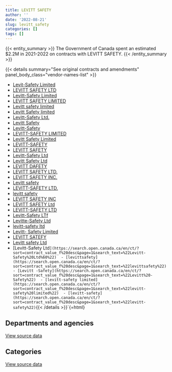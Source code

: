 ```yaml
---
title: LEVITT SAFETY
author: ''
date: '2022-08-21'
slug: levitt_safety
categories: []
tags: []
---
```


<script src="/rmarkdown-libs/htmlwidgets/htmlwidgets.js"></script>
<link href="/rmarkdown-libs/datatables-css/datatables-crosstalk.css" rel="stylesheet" />
<script src="/rmarkdown-libs/datatables-binding/datatables.js"></script>
<script src="/rmarkdown-libs/jquery/jquery-3.6.0.min.js"></script>
<link href="/rmarkdown-libs/dt-core-bootstrap/css/dataTables.bootstrap.min.css" rel="stylesheet" />
<link href="/rmarkdown-libs/dt-core-bootstrap/css/dataTables.bootstrap.extra.css" rel="stylesheet" />
<script src="/rmarkdown-libs/dt-core-bootstrap/js/jquery.dataTables.min.js"></script>
<script src="/rmarkdown-libs/dt-core-bootstrap/js/dataTables.bootstrap.min.js"></script>
<link href="/rmarkdown-libs/crosstalk/css/crosstalk.min.css" rel="stylesheet" />
<script src="/rmarkdown-libs/crosstalk/js/crosstalk.min.js"></script>
<script src="/rmarkdown-libs/htmlwidgets/htmlwidgets.js"></script>
<link href="/rmarkdown-libs/datatables-css/datatables-crosstalk.css" rel="stylesheet" />
<script src="/rmarkdown-libs/datatables-binding/datatables.js"></script>
<script src="/rmarkdown-libs/jquery/jquery-3.6.0.min.js"></script>
<link href="/rmarkdown-libs/dt-core-bootstrap/css/dataTables.bootstrap.min.css" rel="stylesheet" />
<link href="/rmarkdown-libs/dt-core-bootstrap/css/dataTables.bootstrap.extra.css" rel="stylesheet" />
<script src="/rmarkdown-libs/dt-core-bootstrap/js/jquery.dataTables.min.js"></script>
<script src="/rmarkdown-libs/dt-core-bootstrap/js/dataTables.bootstrap.min.js"></script>
<link href="/rmarkdown-libs/crosstalk/css/crosstalk.min.css" rel="stylesheet" />
<script src="/rmarkdown-libs/crosstalk/js/crosstalk.min.js"></script>

{{< entity_summary >}}
The Government of Canada spent an estimated \$2.2M in 2021-2022 on contracts with LEVITT SAFETY.
{{< /entity_summary >}}

{{< details summary="See original contracts and amendments" panel_body_class="vendor-names-list" >}}
- [Levit-Safety Limited](https://search.open.canada.ca/en/ct/?sort=contract_value_f%20desc&page=1&search_text=%22Levit-Safety%20Limited%22)
- [LEVITT SAFETY LTD](https://search.open.canada.ca/en/ct/?sort=contract_value_f%20desc&page=1&search_text=%22LEVITT%20SAFETY%20LTD%22)
- [Levitt-Safety Limited](https://search.open.canada.ca/en/ct/?sort=contract_value_f%20desc&page=1&search_text=%22Levitt-Safety%20Limited%22)
- [LEVITT SAFETY LIMITED](https://search.open.canada.ca/en/ct/?sort=contract_value_f%20desc&page=1&search_text=%22LEVITT%20SAFETY%20LIMITED%22)
- [Levitt safety limited](https://search.open.canada.ca/en/ct/?sort=contract_value_f%20desc&page=1&search_text=%22Levitt%20safety%20limited%22)
- [Levitt Safety limited](https://search.open.canada.ca/en/ct/?sort=contract_value_f%20desc&page=1&search_text=%22Levitt%20Safety%20limited%22)
- [Levitt-Safety Ltd.](https://search.open.canada.ca/en/ct/?sort=contract_value_f%20desc&page=1&search_text=%22Levitt-Safety%20Ltd.%22)
- [Levitt Safety](https://search.open.canada.ca/en/ct/?sort=contract_value_f%20desc&page=1&search_text=%22Levitt%20Safety%22)
- [Levitt-Safety](https://search.open.canada.ca/en/ct/?sort=contract_value_f%20desc&page=1&search_text=%22Levitt-Safety%22)
- [LEVITT-SAFETY LIMITED](https://search.open.canada.ca/en/ct/?sort=contract_value_f%20desc&page=1&search_text=%22LEVITT-SAFETY%20LIMITED%22)
- [Levitt Safety Limited](https://search.open.canada.ca/en/ct/?sort=contract_value_f%20desc&page=1&search_text=%22Levitt%20Safety%20Limited%22)
- [LEVITT-SAFETY](https://search.open.canada.ca/en/ct/?sort=contract_value_f%20desc&page=1&search_text=%22LEVITT-SAFETY%22)
- [LEVITT SAFETY](https://search.open.canada.ca/en/ct/?sort=contract_value_f%20desc&page=1&search_text=%22LEVITT%20SAFETY%22)
- [Levitt-Safety Ltd](https://search.open.canada.ca/en/ct/?sort=contract_value_f%20desc&page=1&search_text=%22Levitt-Safety%20Ltd%22)
- [Levitt Safety Ltd](https://search.open.canada.ca/en/ct/?sort=contract_value_f%20desc&page=1&search_text=%22Levitt%20Safety%20Ltd%22)
- [LEVITT DAFETY](https://search.open.canada.ca/en/ct/?sort=contract_value_f%20desc&page=1&search_text=%22LEVITT%20DAFETY%22)
- [LEVITT SAFETY LTD.](https://search.open.canada.ca/en/ct/?sort=contract_value_f%20desc&page=1&search_text=%22LEVITT%20SAFETY%20LTD.%22)
- [LEVITT SAFETY INC.](https://search.open.canada.ca/en/ct/?sort=contract_value_f%20desc&page=1&search_text=%22LEVITT%20SAFETY%20INC.%22)
- [Levitt safety](https://search.open.canada.ca/en/ct/?sort=contract_value_f%20desc&page=1&search_text=%22Levitt%20safety%22)
- [LEVITT-SAFETY LTD.](https://search.open.canada.ca/en/ct/?sort=contract_value_f%20desc&page=1&search_text=%22LEVITT-SAFETY%20LTD.%22)
- [levitt safety](https://search.open.canada.ca/en/ct/?sort=contract_value_f%20desc&page=1&search_text=%22levitt%20safety%22)
- [LEVITT SAFETY INC](https://search.open.canada.ca/en/ct/?sort=contract_value_f%20desc&page=1&search_text=%22LEVITT%20SAFETY%20INC%22)
- [LEVITT SAFETY Ltd](https://search.open.canada.ca/en/ct/?sort=contract_value_f%20desc&page=1&search_text=%22LEVITT%20SAFETY%20Ltd%22)
- [LEVITT-SAFETY LTD](https://search.open.canada.ca/en/ct/?sort=contract_value_f%20desc&page=1&search_text=%22LEVITT-SAFETY%20LTD%22)
- [Levitt-Safety LTf](https://search.open.canada.ca/en/ct/?sort=contract_value_f%20desc&page=1&search_text=%22Levitt-Safety%20LTf%22)
- [Levitte-Safety Ltd](https://search.open.canada.ca/en/ct/?sort=contract_value_f%20desc&page=1&search_text=%22Levitte-Safety%20Ltd%22)
- [levitt-safety ltd](https://search.open.canada.ca/en/ct/?sort=contract_value_f%20desc&page=1&search_text=%22levitt-safety%20ltd%22)
- [Levitt- Safety Limited](https://search.open.canada.ca/en/ct/?sort=contract_value_f%20desc&page=1&search_text=%22Levitt-%20Safety%20Limited%22)
- [LEVITT SATEFY](https://search.open.canada.ca/en/ct/?sort=contract_value_f%20desc&page=1&search_text=%22LEVITT%20SATEFY%22)
- [Levitt safety Ltd](https://search.open.canada.ca/en/ct/?sort=contract_value_f%20desc&page=1&search_text=%22Levitt%20safety%20Ltd%22)
- \[Levitt-Safety Ltd`](https://search.open.canada.ca/en/ct/?sort=contract_value_f%20desc&page=1&search_text=%22Levitt-Safety%20Ltd%60%22)  - [levittsafety](https://search.open.canada.ca/en/ct/?sort=contract_value_f%20desc&page=1&search_text=%22levittsafety%22)  - [Levitt -Safety](https://search.open.canada.ca/en/ct/?sort=contract_value_f%20desc&page=1&search_text=%22Levitt%20-Safety%22)  - [levitt-safety limited](https://search.open.canada.ca/en/ct/?sort=contract_value_f%20desc&page=1&search_text=%22levitt-safety%20limited%22)  - [levitt-safety](https://search.open.canada.ca/en/ct/?sort=contract_value_f%20desc&page=1&search_text=%22levitt-safety%22)`{{\< /details \>}}\`{=html}

## Departments and agencies

<div id="htmlwidget-1" style="width:100%;height:auto;" class="datatables html-widget"></div>
<script type="application/json" data-for="htmlwidget-1">{"x":{"style":"bootstrap","filter":"none","vertical":false,"data":[["<a href=\"/departments/cfia-acia/\">Canadian Food Inspection Agency<\/a>","<a href=\"/departments/csc-scc/\">Correctional Service of Canada<\/a>","<a href=\"/departments/dfo-mpo/\">Fisheries and Oceans Canada<\/a>","<a href=\"/departments/dnd-mdn/\">National Defence<\/a>","<a href=\"/departments/ec/\">Environment and Climate Change Canada<\/a>","<a href=\"/departments/hc-sc/\">Health Canada<\/a>","<a href=\"/departments/isc-sac/\">Indigenous Services Canada<\/a>","<a href=\"/departments/nrc-cnrc/\">National Research Council Canada<\/a>","<a href=\"/departments/pc/\">Parks Canada<\/a>","<a href=\"/departments/pwgsc-tpsgc/\">Public Services and Procurement Canada<\/a>","<a href=\"/departments/rcmp-grc/\">Royal Canadian Mounted Police<\/a>","<a href=\"/departments/statcan/\">Statistics Canada<\/a>"],[null,136198.1,292129.29,3837257.09,null,99913.37,null,13228.68,null,49584.4,776680.01,null],[null,62340.56,32564.2,2997683.58,5332.16,null,16690.77,27189.72,null,null,297127.26,null],[null,null,null,2732468.96,64386.79,null,32321.82,25223.24,417.03,null,974933.16,21188.68],[17586.59,420365.14,96317.35,1125302.94,null,41604.76,null,27469.38,7248.37,null,464001.49,null]],"container":"<table class=\"table table-striped table-hover row-border order-column display\">\n  <thead>\n    <tr>\n      <th>Department<\/th>\n      <th>2018-2019<\/th>\n      <th>2019-2020<\/th>\n      <th>2020-2021<\/th>\n      <th>2021-2022<\/th>\n    <\/tr>\n  <\/thead>\n<\/table>","options":{"order":[[4,"desc"]],"pageLength":10,"autoWidth":true,"columnDefs":[{"targets":1,"render":"function(data, type, row, meta) {\n    return type !== 'display' ? data : DTWidget.formatCurrency(data, \"$\", 2, 3, \",\", \".\", true, null);\n  }"},{"targets":2,"render":"function(data, type, row, meta) {\n    return type !== 'display' ? data : DTWidget.formatCurrency(data, \"$\", 2, 3, \",\", \".\", true, null);\n  }"},{"targets":3,"render":"function(data, type, row, meta) {\n    return type !== 'display' ? data : DTWidget.formatCurrency(data, \"$\", 2, 3, \",\", \".\", true, null);\n  }"},{"targets":4,"render":"function(data, type, row, meta) {\n    return type !== 'display' ? data : DTWidget.formatCurrency(data, \"$\", 2, 3, \",\", \".\", true, null);\n  }"},{"width":"16%","targets":[1,2,3,4]},{"className":"dt-right","targets":[1,2,3,4]}],"orderClasses":false}},"evals":["options.columnDefs.0.render","options.columnDefs.1.render","options.columnDefs.2.render","options.columnDefs.3.render"],"jsHooks":[]}</script>
<p class="text-right">
<a href="https://github.com/GoC-Spending/contracts-data/tree/main/data/out/vendors/levitt_safety/summary_by_fiscal_year_by_department.csv" class="source-data-link btn btn-link">View source data</a>
</p>

## Categories

<div id="htmlwidget-2" style="width:100%;height:auto;" class="datatables html-widget"></div>
<script type="application/json" data-for="htmlwidget-2">{"x":{"style":"bootstrap","filter":"none","vertical":false,"data":[["<a href=\"/categories/1_facilities_and_construction/\">Facilities and construction<\/a>","<a href=\"/categories/11_defence/\">Defence<\/a>","<a href=\"/categories/2_professional_services/\">Professional services<\/a>","<a href=\"/categories/3_information_technology/\">Information technology<\/a>","<a href=\"/categories/4_medical/\">Medical<\/a>","<a href=\"/categories/6_industrial_products_and_services/\">Industrial products and services<\/a>","<a href=\"/categories/9_human_capital/\">Human capital<\/a>"],[110518.42,1054675.37,null,736876.23,17315.83,3266891.63,18713.46],[12205.99,63837.99,null,5402.17,51466.91,3268793.31,37221.89],[null,11532.87,null,143657.38,57545.06,3615656.93,22547.44],[null,77690.91,2205.23,23855.77,103930.86,1977040.15,15173.1]],"container":"<table class=\"table table-striped table-hover row-border order-column display\">\n  <thead>\n    <tr>\n      <th>Category<\/th>\n      <th>2018-2019<\/th>\n      <th>2019-2020<\/th>\n      <th>2020-2021<\/th>\n      <th>2021-2022<\/th>\n    <\/tr>\n  <\/thead>\n<\/table>","options":{"order":[[4,"desc"]],"dom":"t","pageLength":30,"autoWidth":true,"columnDefs":[{"targets":1,"render":"function(data, type, row, meta) {\n    return type !== 'display' ? data : DTWidget.formatCurrency(data, \"$\", 2, 3, \",\", \".\", true, null);\n  }"},{"targets":2,"render":"function(data, type, row, meta) {\n    return type !== 'display' ? data : DTWidget.formatCurrency(data, \"$\", 2, 3, \",\", \".\", true, null);\n  }"},{"targets":3,"render":"function(data, type, row, meta) {\n    return type !== 'display' ? data : DTWidget.formatCurrency(data, \"$\", 2, 3, \",\", \".\", true, null);\n  }"},{"targets":4,"render":"function(data, type, row, meta) {\n    return type !== 'display' ? data : DTWidget.formatCurrency(data, \"$\", 2, 3, \",\", \".\", true, null);\n  }"},{"width":"16%","targets":[1,2,3,4]},{"className":"dt-right","targets":[1,2,3,4]}],"orderClasses":false,"lengthMenu":[10,25,30,50,100]}},"evals":["options.columnDefs.0.render","options.columnDefs.1.render","options.columnDefs.2.render","options.columnDefs.3.render"],"jsHooks":[]}</script>
<p class="text-right">
<a href="https://github.com/GoC-Spending/contracts-data/tree/main/data/out/vendors/levitt_safety/summary_by_fiscal_year_by_category.csv" class="source-data-link btn btn-link">View source data</a>
</p>
